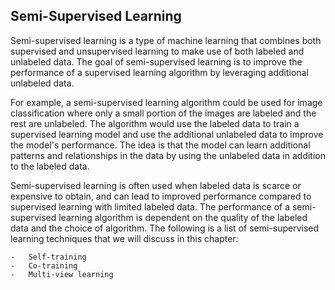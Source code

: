 ## Semi-Supervised Learning

Semi-supervised learning is a type of machine learning that combines both supervised and unsupervised learning to make use of both labeled and unlabeled data. The goal of semi-supervised learning is to improve the performance of a supervised learning algorithm by leveraging additional unlabeled data.

For example, a semi-supervised learning algorithm could be used for image classification where only a small portion of the images are labeled and the rest are unlabeled. The algorithm would use the labeled data to train a supervised learning model and use the additional unlabeled data to improve the model's performance. The idea is that the model can learn additional patterns and relationships in the data by using the unlabeled data in addition to the labeled data.

Semi-supervised learning is often used when labeled data is scarce or expensive to obtain, and can lead to improved performance compared to supervised learning with limited labeled data. The performance of a semi-supervised learning algorithm is dependent on the quality of the labeled data and the choice of algorithm. The following is a list of semi-supervised learning techniques that we will discuss in this chapter:

    -   Self-training
    -   Co-training
    -   Multi-view learning